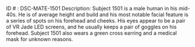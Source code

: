 ID # : DSC-MATE-1501
Description: Subject 1501 is a male human in his mid-40s. He is of average height and build and his most notable facial feature is a series of spots on his forehead and cheeks. His eyes appear to be a pair of VR Jade LED screens, and he usually keeps a pair of goggles on his forehead. Subject 1501 also wears a green cross earring and a medical mask for unknown reasons. 
